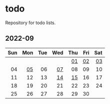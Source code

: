 # todo
Repository for todo lists.

## 2022-09
| Sun  | Mon  | Tue  | Wed  | Thu                 | Fri                 | Sat  |
| ---: | ---: | ---: | ---: | ---:                | ---:                | ---: |
|      |      |      |      | [01](2022/09/01.md) | [02](2022/09/02.md) | [03](2022/09/03.md)   |
| 04   | [05](2022/09/05.md)   | 06 | [07](2022/09/07.md)  | 08                  | 09                  | 10   |
| 11   | 12   | 13   | [14](2022/09/14.md)   | [15](2022/09/15.md)                  | 16                  | 17   |
| 18   | 19   | 20   | 21   | 22                  | 23                  | 24   |
| 25   | 26   | 27   | 28   | 29                  | 30                  |      |
